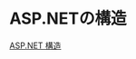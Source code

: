 # ASP.NETの構造

[ASP.NET 構造](https://docs.microsoft.com/en-us/previous-versions/msp-n-p/ff647787(v=pandp.10)?redirectedfrom=MSDN)
